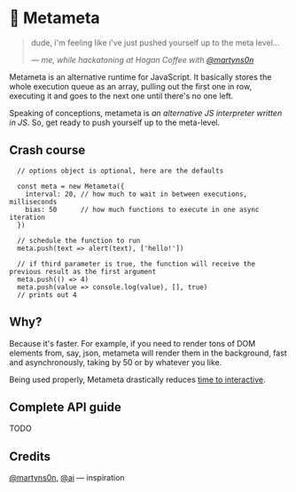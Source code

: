 # 🤔 Metameta

> dude, i'm feeling like i've just pushed yourself up to the meta level...
>
>— <cite>me, while hackatoning at Hogan Coffee with [@martyns0n](https://github.com/martyns0n)</cite>

Metameta is an alternative runtime for JavaScript. It basically stores the whole execution queue as an array, pulling out the first one in row, executing it and goes to the next one until there's no one left.

Speaking of conceptions, metameta is _an alternative JS interpreter written in JS_. So, get ready to push yourself up to the meta-level.


## Crash course
```JS
  // options object is optional, here are the defaults
  
  const meta = new Metameta({
    interval: 20, // how much to wait in between executions, milliseconds
    bias: 50      // how much functions to execute in one async iteration
  })
  
  // schedule the function to run
  meta.push(text => alert(text), ['hello!'])
  
  // if third parameter is true, the function will receive the previous result as the first argument
  meta.push(() => 4)
  meta.push(value => console.log(value), [], true)
  // prints out 4
```

## Why?
Because it's faster. For example, if you need to render tons of DOM elements from, say, json, metameta will render them in the background, fast and asynchronously, taking by 50 or by whatever you like. 

Being used properly, Metameta drastically reduces [time to interactive](https://developers.google.com/web/tools/lighthouse/audits/time-to-interactive).

## Complete API guide
TODO

## Credits
[@martyns0n](https://github.com/martyns0n), [@ai](https://github.com/ai) — inspiration
